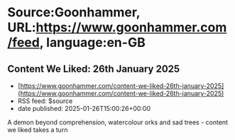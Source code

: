 # Source:Goonhammer, URL:https://www.goonhammer.com/feed, language:en-GB

## Content We Liked: 26th January 2025
 - [https://www.goonhammer.com/content-we-liked-26th-january-2025](https://www.goonhammer.com/content-we-liked-26th-january-2025)
 - RSS feed: $source
 - date published: 2025-01-26T15:00:26+00:00

A demon beyond comprehension, watercolour orks and sad trees - content we liked takes a turn

